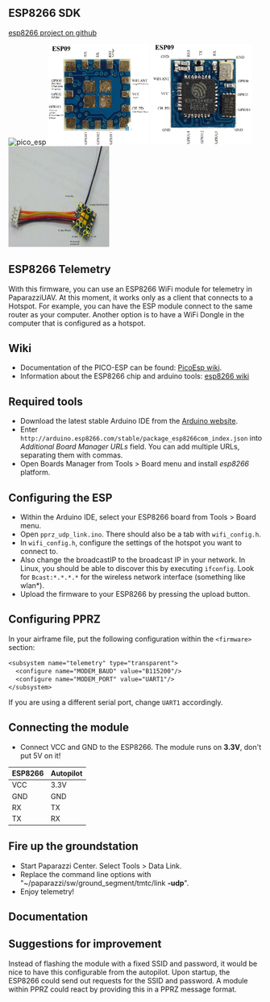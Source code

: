 ## ESP8266 SDK

[esp8266 project on github](https://github.com/esp8266/Arduino)


<img src="pictures/pico-esp.jpg" alt="pico_esp" height="200" width="200"/>
<img src="pictures/ESP8266_09_bottom.png"  alt="ESP09 Bottom" height="200" width="200"/>
<img src="pictures/ESP8266_09_top.png"  alt="ESP09 Top" height="200" width="200"/>
<img src="pictures/ESP_09_READY.jpg"  alt="ESP09 Assembly" height="200" width="200"/>

## ESP8266 Telemetry

With this firmware, you can use an ESP8266 WiFi module for telemetry in PaparazziUAV. At this moment, it works only as a client that connects to a Hotspot. For example, you can have the ESP module connect to the same router as your computer. Another option is to have a WiFi Dongle in the computer that is configured as a hotspot.

## Wiki

- Documentation of the PICO-ESP can be found: [PicoEsp wiki](https://github.com/paparazzi/esp8266_udp_firmware/wiki).
- Information about the ESP8266 chip and arduino tools: [esp8266 wiki](https://github.com/esp8266/esp8266-wiki/wiki)

## Required tools

- Download the latest stable Arduino IDE from the [Arduino website](http://www.arduino.cc/en/main/software).
- Enter ```http://arduino.esp8266.com/stable/package_esp8266com_index.json``` into *Additional Board Manager URLs* field. You can add multiple URLs, separating them with commas.
- Open Boards Manager from Tools > Board menu and install *esp8266* platform.

## Configuring the ESP
- Within the Arduino IDE, select your ESP8266 board from Tools > Board menu.
- Open `pprz_udp_link.ino`. There should also be a tab with `wifi_config.h`.
- In `wifi_config.h`, configure the settings of the hotspot you want to connect to.
- Also change the broadcastIP to the broadcast IP in your network. In Linux, you should be able to discover this by executing `ifconfig`. Look for `Bcast:*.*.*.*` for the wireless network interface (something like wlan*).
- Upload the firmware to your ESP8266 by pressing the upload button.

## Configuring PPRZ
In your airframe file, put the following configuration within the `<firmware>` section:
```
<subsystem name="telemetry" type="transparent">
  <configure name="MODEM_BAUD" value="B115200"/>
  <configure name="MODEM_PORT" value="UART1"/>
</subsystem>
```
If you are using a different serial port, change `UART1` accordingly.

## Connecting the module
- Connect VCC and GND to the ESP8266. The module runs on **3.3V**, don't put 5V on it!

| ESP8266 | Autopilot |
| --- | --- |
| VCC | 3.3V |
| GND | GND |
| RX | TX |
| TX | RX |

## Fire up the groundstation
- Start Paparazzi Center. Select Tools > Data Link.
- Replace the command line options with "~/paparazzi/sw/ground_segment/tmtc/link  **-udp**".
- Enjoy telemetry!

## Documentation


## Suggestions for improvement

Instead of flashing the module with a fixed SSID and password, it would be nice to have this configurable from the autopilot. Upon startup, the ESP8266 could send out requests for the SSID and password. A module within PPRZ could react by providing this in a PPRZ message format.
